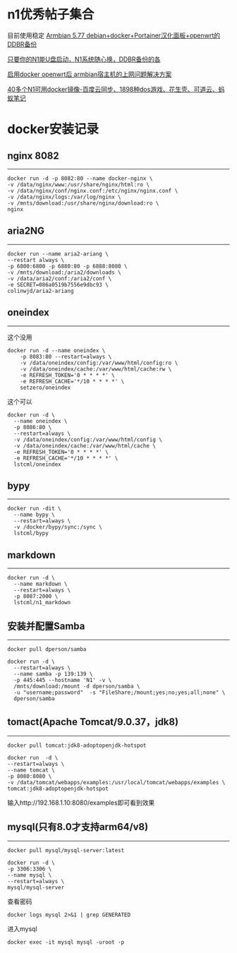 # n1优秀帖子集合
目前使用稳定
[Armbian 5.77 debian+docker+Portainer汉化面板+openwrt的DDBR备份](https://www.right.com.cn/forum/thread-3511151-1-1.html)

[只要你的N1能U盘启动，N1系统随心换，DDBR备份的各](https://www.right.com.cn/forum/thread-4043095-1-1.html)

[启用docker openwrt后 armbian宿主机的上网问题解决方案](https://www.right.com.cn/forum/thread-1066223-1-1.html)

[40多个N1可用docker镜像-百度云同步、1898种dos游戏、花生壳、可道云、蚂蚁笔记](https://www.right.com.cn/forum/thread-911375-1-1.html)



# docker安装记录

## nginx 8082
--------------------------------------
```
docker run -d -p 8082:80 --name docker-nginx \
-v /data/nginx/www:/usr/share/nginx/html:ro \
-v /data/nginx/conf/nginx.conf:/etc/nginx/nginx.conf \
-v /data/nginx/logs:/var/log/nginx \
-v /mnts/download:/usr/share/nginx/download:ro \
nginx
```

## aria2NG
--------------------------------------
```
docker run --name aria2-ariang \
--restart always \
-p 6800:6800 -p 6880:80 -p 6888:8080 \
-v /mnts/download:/aria2/downloads \
-v /data/aria2/conf:/aria2/conf \
-e SECRET=086a0519b7556e9dbc93 \
colinwjd/aria2-ariang
```

## oneindex
--------------------------------------
这个没用
```
docker run -d --name oneindex \
    -p 8083:80 --restart=always \
    -v /data/oneindex/config:/var/www/html/config:ro \
    -v /data/oneindex/cache:/var/www/html/cache:rw \
    -e REFRESH_TOKEN='0 * * * *' \
    -e REFRESH_CACHE='*/10 * * * *' \
    setzero/oneindex
```

这个可以
```
docker run -d \
  --name oneindex \
  -p 8086:80 \
  --restart=always \
  -v /data/oneindex/config:/var/www/html/config \
  -v /data/oneindex/cache:/var/www/html/cache \
  -e REFRESH_TOKEN='0 * * * *' \
  -e REFRESH_CACHE='*/10 * * * *' \
  lstcml/oneindex
```

## bypy
--------------------------------------
```
docker run -dit \
  --name bypy \
  --restart=always \
  -v /docker/bypy/sync:/sync \
  lstcml/bypy
```

## markdown
--------------------------------------
```
docker run -d \
  --name markdown \
  --restart=always \
  -p 8087:2000 \
  lstcml/n1_markdown
```

## 安装并配置Samba
--------------------------------------
```
docker pull dperson/samba

docker run -d \
  --restart=always \
  --name samba -p 139:139 \
  -p 445:445 --hostname 'N1' -v \
  /mnts/download:/mount -d dperson/samba \
  -u "username;password"  -s "FileShare;/mount;yes;no;yes;all;none" \
  dperson/samba
```

## tomact(Apache Tomcat/9.0.37，jdk8)
--------------------------------------
```
docker pull tomcat:jdk8-adoptopenjdk-hotspot
```

```
docker run  -d \
--restart=always \
--name tomcat \
-p 8080:8080 \
-v /data/tomcat/webapps/examples:/usr/local/tomcat/webapps/examples \
tomcat:jdk8-adoptopenjdk-hotspot
```
输入http://192.168.1.10:8080/examples即可看到效果


## mysql(只有8.0才支持arm64/v8)
--------------------------------------
```
docker pull mysql/mysql-server:latest

docker run -d \
-p 3306:3306 \
--name mysql \
--restart=always \
mysql/mysql-server
```
查看密码
```
docker logs mysql 2>&1 | grep GENERATED
```
进入mysql
```
docker exec -it mysql mysql -uroot -p
```

